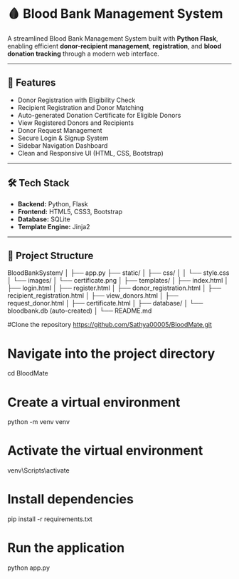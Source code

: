 # 🩸 Blood Bank Management System

A streamlined Blood Bank Management System built with **Python Flask**, enabling efficient **donor-recipient management**, **registration**, and **blood donation tracking** through a modern web interface.

---

## 🚀 Features

- Donor Registration with Eligibility Check  
- Recipient Registration and Donor Matching  
- Auto-generated Donation Certificate for Eligible Donors  
- View Registered Donors and Recipients  
- Donor Request Management  
- Secure Login & Signup System  
- Sidebar Navigation Dashboard  
- Clean and Responsive UI (HTML, CSS, Bootstrap)

---

## 🛠 Tech Stack

- **Backend:** Python, Flask  
- **Frontend:** HTML5, CSS3, Bootstrap  
- **Database:** SQLite  
- **Template Engine:** Jinja2

---

## 📁 Project Structure

BloodBankSystem/ │ ├── app.py ├── static/ │ ├── css/ │ │ └── style.css │ └── images/ │ └── certificate.png │ ├── templates/ │ ├── index.html │ ├── login.html │ ├── register.html │ ├── donor_registration.html │ ├── recipient_registration.html │ ├── view_donors.html │ ├── request_donor.html │ ├── certificate.html │ ├── database/ │ └── bloodbank.db (auto-created) │ └── README.md


#Clone the repository
https://github.com/Sathya00005/BloodMate.git
# Navigate into the project directory
cd BloodMate

# Create a virtual environment
python -m venv venv

# Activate the virtual environment
venv\Scripts\activate

# Install dependencies
pip install -r requirements.txt

# Run the application
python app.py

